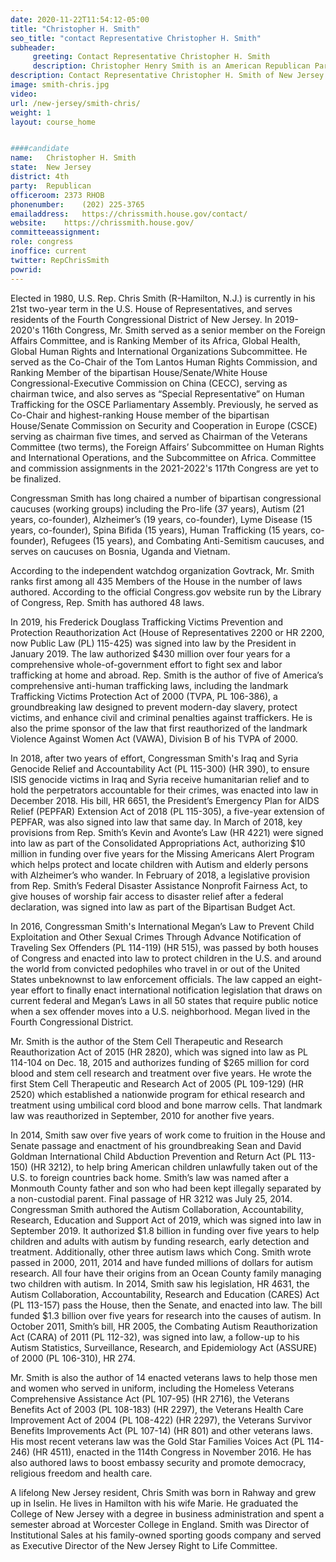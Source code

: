 ```yaml
---
date: 2020-11-22T11:54:12-05:00
title: "Christopher H. Smith"
seo_title: "contact Representative Christopher H. Smith"
subheader:
     greeting: Contact Representative Christopher H. Smith 
     description: Christopher Henry Smith is an American Republican Party politician currently serving in his 21st term as the U.S. Representative for New Jersey's 4th congressional district, having served since 1981. Though it has taken various forms, his district has always been situated in Central New Jersey.
description: Contact Representative Christopher H. Smith of New Jersey. Contact information for Christopher H. Smith includes email address, phone number, and mailing address.
image: smith-chris.jpg
video: 
url: /new-jersey/smith-chris/
weight: 1
layout: course_home


####candidate
name:	Christopher H. Smith
state:	New Jersey
district: 4th
party:	Republican
officeroom:	2373 RHOB
phonenumber:	(202) 225-3765
emailaddress:	https://chrissmith.house.gov/contact/
website:	https://chrissmith.house.gov/
committeeassignment: 
role: congress
inoffice: current
twitter: RepChrisSmith
powrid: 
---
```


Elected in 1980, U.S. Rep. Chris Smith (R-Hamilton, N.J.) is currently in his 21st two-year term in the U.S. House of Representatives, and serves residents of the Fourth Congressional District of New Jersey. In 2019-2020's 116th Congress, Mr. Smith served as a senior member on the Foreign Affairs Committee, and is Ranking Member of its Africa, Global Health, Global Human Rights and International Organizations Subcommittee. He served as the Co-Chair of the Tom Lantos Human Rights Commission, and Ranking Member of the bipartisan House/Senate/White House Congressional-Executive Commission on China (CECC), serving as chairman twice, and also serves as “Special Representative” on Human Trafficking for the OSCE Parliamentary Assembly. Previously, he served as Co-Chair and highest-ranking House member of the bipartisan House/Senate Commission on Security and Cooperation in Europe (CSCE) serving as chairman five times, and served as Chairman of the Veterans Committee (two terms), the Foreign Affairs’ Subcommittee on Human Rights and International Operations, and the Subcommittee on Africa. Committee and commission assignments in the 2021-2022's 117th Congress are yet to be finalized.

Congressman Smith has long chaired a number of bipartisan congressional caucuses (working groups) including the Pro-life (37 years), Autism (21 years, co-founder), Alzheimer’s (19 years, co-founder), Lyme Disease (15 years, co-founder), Spina Bifida (15 years), Human Trafficking (15 years, co-founder), Refugees (15 years), and Combating Anti-Semitism caucuses, and serves on caucuses on Bosnia, Uganda and Vietnam.

According to the independent watchdog organization Govtrack, Mr. Smith ranks first among all 435 Members of the House in the number of laws authored. According to the official Congress.gov website run by the Library of Congress, Rep. Smith has authored 48 laws. 

In 2019, his Frederick Douglass Trafficking Victims Prevention and Protection Reauthorization Act (House of Representatives 2200 or HR 2200, now Public Law (PL) 115-425)  was signed into law by the President in January 2019. The law authorized $430 million over four years for a comprehensive whole-of-government effort to fight sex and labor trafficking at home and abroad. Rep. Smith is the author of five of America’s comprehensive anti-human trafficking laws, including the landmark Trafficking Victims Protection Act of 2000 (TVPA, PL 106-386), a groundbreaking law designed to prevent modern-day slavery, protect victims, and enhance civil and criminal penalties against traffickers. He is also the prime sponsor of the law that first reauthorized of the landmark Violence Against Women Act (VAWA), Division B of his TVPA of 2000.

In 2018, after two years of effort, Congressman Smith's Iraq and Syria Genocide Relief and Accountability Act (PL 115-300) (HR 390), to ensure ISIS genocide victims in Iraq and Syria receive humanitarian relief and to hold the perpetrators accountable for their crimes, was enacted into law in December 2018. His bill, HR 6651, the President’s Emergency Plan for AIDS Relief (PEPFAR) Extension Act of 2018 (PL 115-305), a five-year extension of PEPFAR, was also signed into law that same day. In March of 2018, key provisions from Rep. Smith’s Kevin and Avonte’s Law (HR 4221) were signed into law as part of the Consolidated Appropriations Act, authorizing $10 million in funding over five years for the Missing Americans Alert Program which helps protect and locate children with Autism and elderly persons with Alzheimer’s who wander. In February of 2018, a legislative provision from Rep. Smith’s Federal Disaster Assistance Nonprofit Fairness Act, to give houses of worship fair access to disaster relief after a federal declaration, was signed into law as part of the Bipartisan Budget Act.

In 2016, Congressman Smith's International Megan’s Law to Prevent Child Exploitation and Other Sexual Crimes Through Advance Notification of Traveling Sex Offenders (PL 114-119) (HR 515), was passed by both houses of Congress and enacted into law to protect children in the U.S. and around the world from convicted pedophiles who travel in or out of the United States unbeknownst to law enforcement officials. The law capped an eight-year effort to finally enact international notification legislation that draws on current federal and Megan’s Laws in all 50 states that require public notice when a sex offender moves into a U.S. neighborhood. Megan lived in the Fourth Congressional District.

Mr. Smith is the author of the Stem Cell Therapeutic and Research Reauthorization Act of 2015 (HR 2820), which was signed into law as PL 114-104 on Dec. 18, 2015 and authorizes funding of $265 million for cord blood and stem cell research and treatment over five years. He wrote the first Stem Cell Therapeutic and Research Act of 2005 (PL 109-129) (HR 2520) which established a nationwide program for ethical research and treatment using umbilical cord blood and bone marrow cells. That landmark law was reauthorized in September, 2010 for another five years.

In 2014, Smith saw over five years of work come to fruition in the House and Senate passage and enactment of his groundbreaking Sean and David Goldman International Child Abduction Prevention and Return Act (PL 113-150) (HR 3212), to help bring American children unlawfully taken out of the U.S. to foreign countries back home. Smith’s law was named after a Monmouth County father and son who had been kept illegally separated by a non-custodial parent. Final passage of HR 3212 was July 25, 2014.
Congressman Smith authored the Autism Collaboration, Accountability, Research, Education and Support Act of 2019, which was signed into law in September 2019. It authorized $1.8 billion in funding over five years to help children and adults with autism by funding research, early detection and treatment. Additionally, other three autism laws which Cong. Smith wrote passed in 2000, 2011, 2014 and have funded millions of dollars for autism research. All four have their origins from an Ocean County family managing two children with autism. In 2014, Smith saw his legislation, HR 4631, the Autism Collaboration, Accountability, Research and Education (CARES) Act (PL 113-157) pass the House, then the Senate, and enacted into law. The bill funded $1.3 billion over five years for research into the causes of autism. In October 2011, Smith’s bill, HR 2005, the Combating Autism Reauthorization Act (CARA) of 2011 (PL 112-32), was signed into law, a follow-up to his Autism Statistics, Surveillance, Research, and Epidemiology Act (ASSURE) of 2000 (PL 106-310), HR 274.

Mr. Smith is also the author of 14 enacted veterans laws to help those men and women who served in uniform, including the Homeless Veterans Comprehensive Assistance Act (PL 107-95) (HR 2716), the Veterans Benefits Act of 2003 (PL 108-183) (HR 2297), the Veterans Health Care Improvement Act of 2004 (PL 108-422) (HR 2297), the Veterans Survivor Benefits Improvements Act (PL 107-14) (HR 801) and other veterans laws. His most recent veterans law was the Gold Star Families Voices Act (PL 114-246) (HR 4511), enacted in the 114th Congress in November 2016. He has also authored laws to boost embassy security and promote democracy, religious freedom and health care.

A lifelong New Jersey resident, Chris Smith was born in Rahway and grew up in Iselin. He lives in Hamilton with his wife Marie. He graduated the College of New Jersey with a degree in business administration and spent a semester abroad at Worcester College in England.  Smith was Director of Institutional Sales at his family-owned sporting goods company and served as Executive Director of the New Jersey Right to Life Committee.